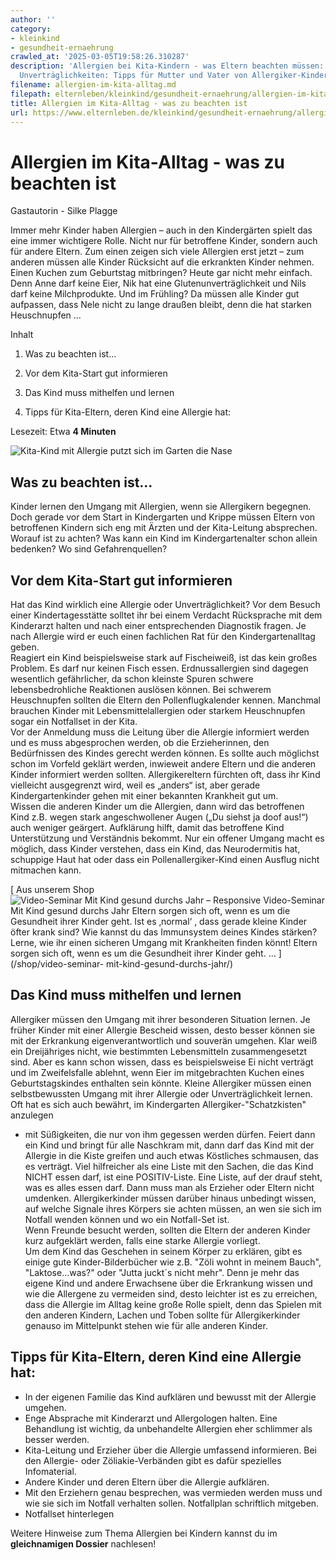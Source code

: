 ```yaml
---
author: ''
category:
- kleinkind
- gesundheit-ernaehrung
crawled_at: '2025-03-05T19:58:26.310287'
description: 'Allergien bei Kita-Kindern - was Eltern beachten müssen: Pollen, Gräser,
  Unverträglichkeiten: Tipps für Mutter und Vater von Allergiker-Kindern.'
filename: allergien-im-kita-alltag.md
filepath: elternleben/kleinkind/gesundheit-ernaehrung/allergien-im-kita-alltag.md
title: Allergien im Kita-Alltag - was zu beachten ist
url: https://www.elternleben.de/kleinkind/gesundheit-ernaehrung/allergien-im-kita-alltag/
---
```


#  Allergien im Kita-Alltag - was zu beachten ist

Gastautorin - Silke Plagge

Immer mehr Kinder haben Allergien – auch in den Kindergärten spielt das eine
immer wichtigere Rolle. Nicht nur für betroffene Kinder, sondern auch für
andere Eltern. Zum einen zeigen sich viele Allergien erst jetzt – zum anderen
müssen alle Kinder Rücksicht auf die erkrankten Kinder nehmen. Einen Kuchen
zum Geburtstag mitbringen? Heute gar nicht mehr einfach. Denn Anne darf keine
Eier, Nik hat eine Glutenunverträglichkeit und Nils darf keine Milchprodukte.
Und im Frühling? Da müssen alle Kinder gut aufpassen, dass Nele nicht zu lange
draußen bleibt, denn die hat starken Heuschnupfen …

Inhalt

1. Was zu beachten ist...

2. Vor dem Kita-Start gut informieren

3. Das Kind muss mithelfen und lernen

4. Tipps für Kita-Eltern, deren Kind eine Allergie hat:

Lesezeit: Etwa **4 Minuten**

![Kita-Kind mit Allergie putzt sich im Garten die
Nase](/fileadmin/_processed_/2/1/csm_Artikel_Allergien_im_Kita_Alltag_d569c25bd1.jpg)

##  Was zu beachten ist...

Kinder lernen den Umgang mit Allergien, wenn sie Allergikern begegnen. Doch
gerade vor dem Start in Kindergarten und Krippe müssen Eltern von betroffenen
Kindern sich eng mit Ärzten und der Kita-Leitung absprechen. Worauf ist zu
achten? Was kann ein Kind im Kindergartenalter schon allein bedenken? Wo sind
Gefahrenquellen?

##  Vor dem Kita-Start gut informieren

Hat das Kind wirklich eine Allergie oder Unverträglichkeit? Vor dem Besuch
einer Kindertagesstätte solltet ihr bei einem Verdacht Rücksprache mit dem
Kinderarzt halten und nach einer entsprechenden Diagnostik fragen. Je nach
Allergie wird er euch einen fachlichen Rat für den Kindergartenalltag geben.  
Reagiert ein Kind beispielsweise stark auf Fischeiweiß, ist das kein großes
Problem. Es darf nur keinen Fisch essen. Erdnussallergien sind dagegen
wesentlich gefährlicher, da schon kleinste Spuren schwere lebensbedrohliche
Reaktionen auslösen können. Bei schwerem Heuschnupfen sollten die Eltern den
Pollenflugkalender kennen. Manchmal brauchen Kinder mit Lebensmittelallergien
oder starkem Heuschnupfen sogar ein Notfallset in der Kita.  
Vor der Anmeldung muss die Leitung über die Allergie informiert werden und es
muss abgesprochen werden, ob die Erzieherinnen, den Bedürfnissen des Kindes
gerecht werden können. Es sollte auch möglichst schon im Vorfeld geklärt
werden, inwieweit andere Eltern und die anderen Kinder informiert werden
sollten. Allergikereltern fürchten oft, dass ihr Kind vielleicht ausgegrenzt
wird, weil es „anders“ ist, aber gerade Kindergartenkinder gehen mit einer
bekannten Krankheit gut um.  
Wissen die anderen Kinder um die Allergien, dann wird das betroffenen Kind
z.B. wegen stark angeschwollener Augen („Du siehst ja doof aus!“) auch weniger
geärgert. Aufklärung hilft, damit das betroffene Kind Unterstützung und
Verständnis bekommt. Nur ein offener Umgang macht es möglich, dass Kinder
verstehen, dass ein Kind, das Neurodermitis hat, schuppige Haut hat oder dass
ein Pollenallergiker-Kind einen Ausflug nicht mitmachen kann.

[ Aus unserem Shop ![Video-Seminar Mit Kind gesund durchs Jahr –
Responsive](/fileadmin/_processed_/6/5/csm_VideoSeminar_Gesundheit_teaser_01_4294cf1eb9.png)
Video-Seminar Mit Kind gesund durchs Jahr Eltern sorgen sich oft, wenn es um
die Gesundheit ihrer Kinder geht. Ist es ‚normal‘ , dass gerade kleine Kinder
öfter krank sind? Wie kannst du das Immunsystem deines Kindes stärken? Lerne,
wie ihr einen sicheren Umgang mit Krankheiten finden könnt! Eltern sorgen sich
oft, wenn es um die Gesundheit ihrer Kinder geht. …  ](/shop/video-seminar-
mit-kind-gesund-durchs-jahr/)

##  Das Kind muss mithelfen und lernen

Allergiker müssen den Umgang mit ihrer besonderen Situation lernen. Je früher
Kinder mit einer Allergie Bescheid wissen, desto besser können sie mit der
Erkrankung eigenverantwortlich und souverän umgehen. Klar weiß ein
Dreijähriges nicht, wie bestimmten Lebensmitteln zusammengesetzt sind. Aber es
kann schon wissen, dass es beispielsweise Ei nicht verträgt und im
Zweifelsfalle ablehnt, wenn Eier im mitgebrachten Kuchen eines
Geburtstagskindes enthalten sein könnte. Kleine Allergiker müssen einen
selbstbewussten Umgang mit ihrer Allergie oder Unverträglichkeit lernen. Oft
hat es sich auch bewährt, im Kindergarten Allergiker-"Schatzkisten" anzulegen
- mit Süßigkeiten, die nur von ihm gegessen werden dürfen. Feiert dann ein
Kind und bringt für alle Naschkram mit, dann darf das Kind mit der Allergie in
die Kiste greifen und auch etwas Köstliches schmausen, das es verträgt. Viel
hilfreicher als eine Liste mit den Sachen, die das Kind NICHT essen darf, ist
eine POSITIV-Liste. Eine Liste, auf der drauf steht, was es alles essen darf.
Dann muss man als Erzieher oder Eltern nicht umdenken. Allergikerkinder müssen
darüber hinaus unbedingt wissen, auf welche Signale ihres Körpers sie achten
müssen, an wen sie sich im Notfall wenden können und wo ein Notfall-Set ist.  
Wenn Freunde besucht werden, sollten die Eltern der anderen Kinder kurz
aufgeklärt werden, falls eine starke Allergie vorliegt.  
Um dem Kind das Geschehen in seinem Körper zu erklären, gibt es einige gute
Kinder-Bilderbücher wie z.B. "Zöli wohnt in meinem Bauch", "Laktose...was?"
oder "Jutta juckt´s nicht mehr". Denn je mehr das eigene Kind und andere
Erwachsene über die Erkrankung wissen und wie die Allergene zu vermeiden sind,
desto leichter ist es zu erreichen, dass die Allergie im Alltag keine große
Rolle spielt, denn das Spielen mit den anderen Kindern, Lachen und Toben
sollte für Allergikerkinder genauso im Mittelpunkt stehen wie für alle anderen
Kinder.

##  Tipps für Kita-Eltern, deren Kind eine Allergie hat:

  * In der eigenen Familie das Kind aufklären und bewusst mit der Allergie umgehen.
  * Enge Absprache mit Kinderarzt und Allergologen halten. Eine Behandlung ist wichtig, da unbehandelte Allergien eher schlimmer als besser werden.
  * Kita-Leitung und Erzieher über die Allergie umfassend informieren. Bei den Allergie- oder Zöliakie-Verbänden gibt es dafür spezielles Infomaterial.
  * Andere Kinder und deren Eltern über die Allergie aufklären.
  * Mit den Erziehern genau besprechen, was vermieden werden muss und wie sie sich im Notfall verhalten sollen. Notfallplan schriftlich mitgeben.
  * Notfallset hinterlegen

Weitere Hinweise zum Thema Allergien bei Kindern kannst du im **gleichnamigen
Dossier** nachlesen!

